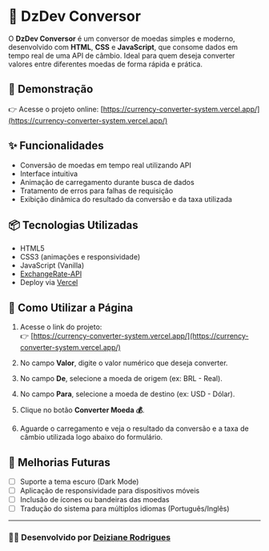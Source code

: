 # 💸 DzDev Conversor

O **DzDev Conversor** é um conversor de moedas simples e moderno, desenvolvido com **HTML**, **CSS** e **JavaScript**, que consome dados em tempo real de uma API de câmbio. Ideal para quem deseja converter valores entre diferentes moedas de forma rápida e prática.

## 📸 Demonstração

👉 Acesse o projeto online: [https://currency-converter-system.vercel.app/](https://currency-converter-system.vercel.app/)

## ✨ Funcionalidades

- Conversão de moedas em tempo real utilizando API
- Interface intuitiva
- Animação de carregamento durante busca de dados
- Tratamento de erros para falhas de requisição
- Exibição dinâmica do resultado da conversão e da taxa utilizada

## 📦 Tecnologias Utilizadas

- HTML5
- CSS3 (animações e responsividade)
- JavaScript (Vanilla)
- [ExchangeRate-API](https://www.exchangerate-api.com/)
- Deploy via [Vercel](https://vercel.com/)

## 📖 Como Utilizar a Página

1. Acesse o link do projeto:  
   👉 [https://currency-converter-system.vercel.app/](https://currency-converter-system.vercel.app/)

2. No campo **Valor**, digite o valor numérico que deseja converter.

3. No campo **De**, selecione a moeda de origem (ex: BRL - Real).

4. No campo **Para**, selecione a moeda de destino (ex: USD - Dólar).

5. Clique no botão **Converter Moeda 💰**.

6. Aguarde o carregamento e veja o resultado da conversão e a taxa de câmbio utilizada logo abaixo do formulário.

## 📌 Melhorias Futuras

- [ ] Suporte a tema escuro (Dark Mode)
- [ ] Aplicação de responsividade para dispositivos móveis
- [ ] Inclusão de ícones ou bandeiras das moedas
- [ ] Tradução do sistema para múltiplos idiomas (Português/Inglês)

---

### 👩‍💻 Desenvolvido por [Deiziane Rodrigues](https://www.linkedin.com/in/deizianer/)

